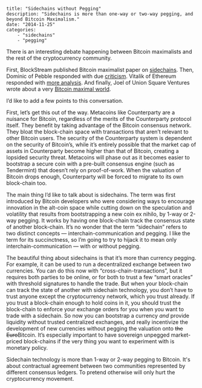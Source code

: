 ~~~
title: "Sidechains without Pegging"
description: "Sidechains is more than one-way or two-way pegging, and beyond Bitcoin Maximalism."
date: "2014-11-25"
categories: 
    - "sidechains"
    - "pegging"
~~~

There is an interesting debate happening between Bitcoin maximalists and the rest of the cryptocurrency community.

First, BlockStream published Bitcoin maximalist paper on [sidechains](http://www.blockstream.com/sidechains.pdf).
Then, Dominic of Pebble responded with due [criticism](http://blog.pebble.io/post/100702644738/on-sidechains-bitcoin-maximalism-and-freedom).
Vitalik of Ethereum responded with [more analysis](https://blog.ethereum.org/2014/11/20/bitcoin-maximalism-currency-platform-network-effects/).
And finally, Joel of Union Square Ventures wrote about a very [Bitcoin maximal world](http://joel.mn/post/103546215249/the-blockchain-application-stack).

I’d like to add a few points to this conversation.

First, let’s get this out of the way.  Metacoins like Counterparty are a nuisance for Bitcoin, regardless of the merits of the Counterparty protocol itself.  They benefit by taking advantage of the Bitcoin consensus network.  They bloat the block-chain space with transactions that aren’t relevant to other Bitcoin users.  The security of the Counterparty system is dependent on the security of Bitcoin’s, while it’s entirely possible that the market cap of assets in Counterparty become higher than that of Bitcoin, creating a lopsided security threat.  Metacoins will phase out as it becomes easier to bootstrap a secure coin with a pre-built consensus engine (such as Tendermint) that doesn’t rely on proof-of-work.  When the valuation of Bitcoin drops enough, Counterparty will be forced to migrate to its own block-chain too.

The main thing I’d like to talk about is sidechains.  The term was first introduced by Bitcoin developers who were considering ways to encourage innovation in the alt-coin space while cutting down on the speculation and volatility that results from bootstrapping a new coin ex nihilo, by 1-way or 2-way pegging.  It works by having one block-chain track the consensus state of another block-chain.  It’s no wonder that the term “sidechain” refers to two distinct concepts — interchain-communication and pegging.  I like the term for its succinctness, so I’m going to try to hijack it to mean only interchain-communication — with or without pegging.

The beautiful thing about sidechains is that it’s more than currency pegging.  For example, it can be used to run a decentralized exchange between two currencies.  You can do this now with “cross-chain-transactions”, but it requires both parties to be online, or for both to trust a few “smart oracles” with threshold signatures to handle the trade.  But when your block-chain can track the state of another with sidechain technology, you don’t have to trust anyone except the cryptocurrency network, which you trust already.  If you trust a block-chain enough to hold coins in it, you should trust the block-chain to enforce your exchange orders for you when you want to trade with a sidechain.  So now you can bootstrap a currency *and* provide liquidity without trusted centralized exchanges, and really incentivize the development of new currencies without pegging the valuation onto <s>the Euro</s>Bitcoin.  It’s especially important to have sovereign unpegged market-priced block-chains if the very thing you want to experiment with is monetary policy.

Sidechain technology is more than 1-way or 2-way pegging to Bitcoin. It's about contractual agreement between two communities represented by different consensus ledgers.  To pretend otherwise will only hurt the cryptocurrency movement.
